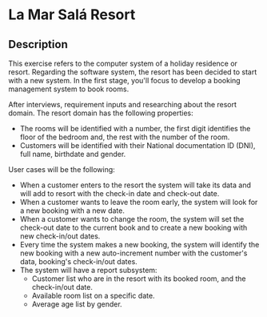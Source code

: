 # La Mar Salá Resort

## Description

This exercise refers to the computer system of a holiday residence or resort. Regarding the software system, the resort has been decided to start with a new system. In the first stage, you'll focus to develop a booking management system to book rooms.

After interviews, requirement inputs and researching about the resort domain. The resort domain has the following properties:

- The rooms will be identified with a number, the first digit identifies the floor of the bedroom and, the rest with the number of the room.
- Customers will be identified with their National documentation ID (DNI), full name, birthdate and gender.

User cases will be the following:

- When a customer enters to the resort the system will take its data and will add to resort with the check-in date and check-out date.
- When a customer wants to leave the room early, the system will look for a new booking with a new date.
- When a customer wants to change the room, the system will set the check-out date to the current book and to create a new booking with new check-in/out dates.
- Every time the system makes a new booking, the system will identify the new booking with a new auto-increment number with the customer's data, booking's check-in/out dates.
- The system will have a report subsystem:
  - Customer list who are in the resort with its booked room, and the check-in/out date.
  - Available room list on a specific date.
  - Average age list by gender.
  

  

